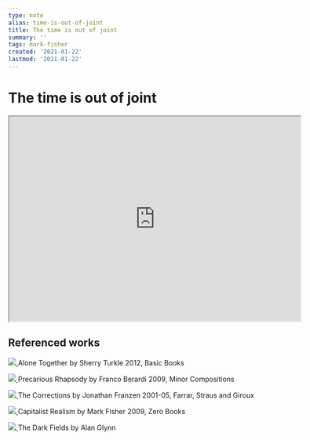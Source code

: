 ```yaml
---
type: note
alias: time-is-out-of-joint
title: The time is out of joint
summary: ''
tags: mark-fisher
created: '2021-01-22'
lastmod: '2021-01-22'
---
```


# The time is out of joint

<iframe src="https://www.youtube.com/embed/8Bk0kkRPmjE" class="resize-both" style="height: 418px; width: 594px;"></iframe>

## Referenced works

<span class="bookcover"> <a href="https://openlibrary.org/books/OL25646452M/Alone\_Together"> <img src="https://covers.openlibrary.org/b/id/7316493-M.jpg"> </a> </span>
Alone Together by Sherry Turkle
2012, Basic Books

<span class="bookcover"> <a href="https://openlibrary.org/books/OL25566808M/Precarious\_Rhapsody"> <img src="https://covers.openlibrary.org/b/id/9739087-M.jpg"> </a> </span>
Precarious Rhapsody by Franco Berardi
2009, Minor Compositions

<span class="bookcover"> <a href="https://openlibrary.org/books/OL10751586M/The\_Corrections"> <img src="https://covers.openlibrary.org/b/id/9273701-M.jpg"> </a> </span>
The Corrections by Jonathan Franzen
2001-05, Farrar, Straus and Giroux

<span class="bookcover"> <a href="https://openlibrary.org/books/OL24611852M/Capitalist\_Realism"> <img src="https://covers.openlibrary.org/b/id/6707037-M.jpg"> </a> </span>
Capitalist Realism by Mark Fisher
2009, Zero Books

<span class="bookcover"> <a href="https://openlibrary.org/works/OL6213588W/The\_dark\_fields"> <img src="https://covers.openlibrary.org/w/id/843979-M.jpg"> </a> </span>
The Dark Fields by Alan Glynn

